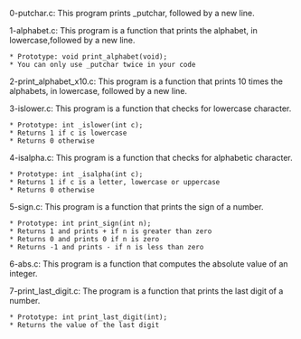 0-putchar.c: This program prints _putchar, followed by a new line.

1-alphabet.c: This program is a function that prints the alphabet, in lowercase,followed by a new line.

	* Prototype: void print_alphabet(void);
	* You can only use _putchar twice in your code

2-print_alphabet_x10.c: This program is a function that prints 10 times the alphabets, in lowercase, followed by a new line.

3-islower.c: This program is a function that checks for lowercase character.

	* Prototype: int _islower(int c);
	* Returns 1 if c is lowercase
	* Returns 0 otherwise

4-isalpha.c: This program is a function that checks for alphabetic character.

	* Prototype: int _isalpha(int c);
	* Returns 1 if c is a letter, lowercase or uppercase
	* Returns 0 otherwise

5-sign.c: This program is a function that prints the sign of a number.

	* Prototype: int print_sign(int n);
	* Returns 1 and prints + if n is greater than zero
	* Returns 0 and prints 0 if n is zero
	* Returns -1 and prints - if n is less than zero

6-abs.c: This program is a function that computes the absolute value of an integer.

7-print_last_digit.c: The program is a function that prints the last digit of a number.

	* Prototype: int print_last_digit(int);
	* Returns the value of the last digit
